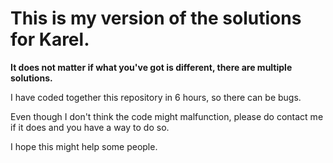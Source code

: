# This is my version of the solutions for Karel.

**It does not matter if what you've got is different, there are multiple solutions.**

I have coded together this repository in 6 hours, so there can be bugs.

Even though I don't think the code might malfunction, please do contact me if it does and you have a way to do so.

I hope this might help some people.

